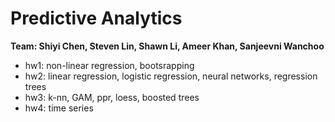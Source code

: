 # Predictive Analytics

**Team: Shiyi Chen, Steven Lin, Shawn Li, Ameer Khan, Sanjeevni Wanchoo**

* hw1: non-linear regression, bootsrapping
* hw2: linear regression, logistic regression, neural networks, regression trees
* hw3: k-nn, GAM, ppr, loess, boosted trees
* hw4: time series
